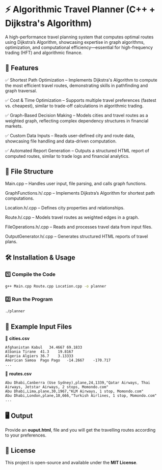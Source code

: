 # ⚡ Algorithmic Travel Planner (C++ + Dijkstra's Algorithm)
A high-performance travel planning system that computes optimal routes using Dijkstra’s Algorithm, showcasing expertise in graph algorithms, optimization, and computational efficiency—essential for high-frequency trading (HFT) and algorithmic finance.

## 🚀 Features
✅ Shortest Path Optimization – Implements Dijkstra's Algorithm to compute the most efficient travel routes, demonstrating skills in pathfinding and graph traversal.

✅ Cost & Time Optimization – Supports multiple travel preferences (fastest vs. cheapest), similar to trade-off calculations in algorithmic trading.

✅ Graph-Based Decision Making – Models cities and travel routes as a weighted graph, reflecting complex dependency structures in financial markets.

✅ Custom Data Inputs – Reads user-defined city and route data, showcasing file handling and data-driven computation.

✅ Automated Report Generation – Outputs a structured HTML report of computed routes, similar to trade logs and financial analytics.

## 📂 File Structure
Main.cpp – Handles user input, file parsing, and calls graph functions.

GraphFunctions.h/.cpp – Implements Dijkstra’s Algorithm for shortest path computations.

Location.h/.cpp – Defines city properties and relationships.

Route.h/.cpp – Models travel routes as weighted edges in a graph.

FileOperations.h/.cpp – Reads and processes travel data from input files.

OutputGenerator.h/.cpp – Generates structured HTML reports of travel plans.

## 🛠️ Installation & Usage

### **1️⃣ Compile the Code**

```bash
g++ Main.cpp Route.cpp Location.cpp -o planner
```

### **2️⃣ Run the Program**

```bash
./planner
```

## 📌 Example Input Files

📍 **cities.csv**

```
Afghanistan	Kabul	34.4667	69.1833
Albania	Tirane	41.3	19.8167
Algeria	Algiers	36.7	3.13333
American Samoa	Pago Pago	-14.2667	-170.717
...
```

📍 **routes.csv**

```
Abu Dhabi,Canberra (Use Sydney),plane,24,1339,"Qatar Airways, Thai Airways, Jetstar Airways, 2 stops, Momondo.com"
Abu Dhabi,Lima,plane,30,1967,"KLM Airways, 1 stop, Momondo.com"
Abu Dhabi,London,plane,10,666,"Turkish Airlines, 1 stop, Momondo.com"
...
```

## 🖥️ Output

Provide an **ouput.html**, file and you will get the travelling routes according to your preferences.

## 📜 License

This project is open-source and available under the **MIT License**.
